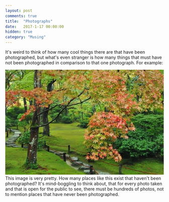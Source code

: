 ```yaml
---
layout: post
comments: true
title:  "Photographs"
date:   2017-1-17 00:00:00
hidden: true
category: "Musing"
---
```


It's weird to think of how many cool things there are that have been photographed, but what's even stranger is how many things that must have not been photographed in comparison to that one photograph. For example:

<center>
<img src="/attachments/pretty.jpg"/>
</center>
This image is very pretty. How many places like this exist that haven't been photographed? It's mind-boggling to think about, that for every photo taken and that is open for the public to see, there must be hundreds of photos, not to mention places that have never been photographed.
